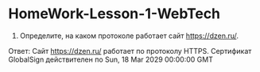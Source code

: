 # HomeWork-Lesson-1-WebTech
1. Определите, на каком протоколе работает сайт https://dzen.ru/.

Ответ: Сайт https://dzen.ru/  работает по протоколу HTTPS. Сертификат GlobalSign действителен по Sun, 18 Mar 2029 00:00:00 GMT



